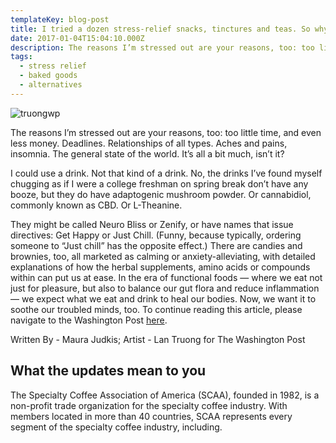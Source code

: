 ```yaml
---
templateKey: blog-post
title: I tried a dozen stress-relief snacks, tinctures and teas. So why am I still anxious?
date: 2017-01-04T15:04:10.000Z
description: The reasons I’m stressed out are your reasons, too: too little time, and even less money. Deadlines. Relationships of all types. Aches and pains, insomnia. The general state of the world. It’s all a bit much, isn’t it?
tags:
  - stress relief
  - baked goods
  - alternatives
---
```


![truongwp](/img/truongwp.jpg)

The reasons I’m stressed out are your reasons, too: too little time, and even less money. Deadlines. Relationships of all types. Aches and pains, insomnia. The general state of the world. It’s all a bit much, isn’t it?

I could use a drink. Not that kind of a drink. No, the drinks I’ve found myself chugging as if I were a college freshman on spring break don’t have any booze, but they do have adaptogenic mushroom powder. Or cannabidiol, commonly known as CBD. Or L-Theanine.

They might be called Neuro Bliss or Zenify, or have names that issue directives: Get Happy or Just Chill. (Funny, because typically, ordering someone to “Just chill” has the opposite effect.) There are candies and brownies, too, all marketed as calming or anxiety-alleviating, with detailed explanations of how the herbal supplements, amino acids or compounds within can put us at ease. In the era of functional foods — where we eat not just for pleasure, but also to balance our gut flora and reduce inflammation — we expect what we eat and drink to heal our bodies. Now, we want it to soothe our troubled minds, too.  To continue reading this article, please navigate to the Washington Post [here](https://www.washingtonpost.com/news/voraciously/wp/2019/01/14/i-tried-a-dozen-stress-relief-snacks-tinctures-and-teas-so-why-am-i-still-anxious/?utm_term=.0d31aa0764ea).

Written By - Maura Judkis; Artist - Lan Truong for The Washington Post

## What the updates mean to you

The Specialty Coffee Association of America (SCAA), founded in 1982, is a non-profit trade organization for the specialty coffee industry. With members located in more than 40 countries, SCAA represents every segment of the specialty coffee industry, including.
